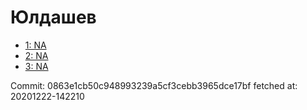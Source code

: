 # Юлдашев
- [1: NA](1.md)
- [2: NA](2.md)
- [3: NA](3.md)

Commit: 0863e1cb50c948993239a5cf3cebb3965dce17bf
 fetched at: 20201222-142210
